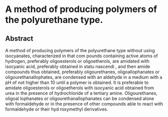 # A method of producing polymers of the polyurethane type.

## Abstract
A method of producing polymers of the polyurethane type without using isocyanates, characterized in that com pounds containing active atoms of hydrogen, preferably oligoesterols or oligoetherols, are amidated with isocyanic acid, preferably obtained in statu nascendi , and then amide compounds thus obtained, preferably oligourethanes, oligoallophanates or oligourethanallophates, are condensed with an aldehyde in a medium with a pH of not higher than 10 until a polymer is obtained. It is preferable to amidate oligoesterols or oligoetherols with isocyanic acid obtained from urea in the presence of hydrochloride of a tertiary amine. Oligourethanes, oligoal lophanates or oligourethanallophanates can be condensed alone with formaldehyde or in the presence of other compounds able to react with formaldehyde or their hyd roxymethyl derivatives.